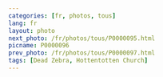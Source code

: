 ```yaml
---
categories: [fr, photos, tous]
lang: fr
layout: photo
next_photo: /fr/photos/tous/P0000095.html
picname: P0000096
prev_photo: /fr/photos/tous/P0000097.html
tags: [Dead Zebra, Hottentotten Church]
---
```


